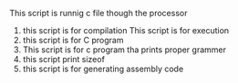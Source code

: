 This script is runnig c file though the processor
1. this script is for compilation
This script is for execution
4. this script is for C program
5. This script is for c program tha prints proper grammer
6. this script print sizeof
6. this script is for generating assembly code

